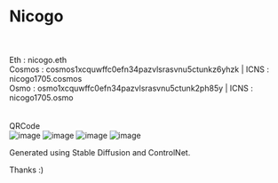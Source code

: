 # Nicogo
\
\
Eth     : nicogo.eth\
Cosmos  : cosmos1xcquwffc0efn34pazvlsrasvnu5ctunkz6yhzk | ICNS : nicogo1705.cosmos\
Osmo    : osmo1xcquwffc0efn34pazvlsrasvnu5ctunk2ph85y | ICNS : nicogo1705.osmo\
\
\
QRCode \
![image](https://github.com/Nicogo1705/Nicogo/assets/20603105/969b6387-811e-443f-b16c-9ea5422721c1)
![image](https://github.com/Nicogo1705/Nicogo/assets/20603105/9a6ba8e0-0129-412a-a4f2-7684fc7e7fc4)
![image](https://github.com/Nicogo1705/Nicogo/assets/20603105/e031dd40-df1d-42f6-ba13-af01bf9497fe)
![image](https://github.com/Nicogo1705/Nicogo/assets/20603105/02614d14-f14e-4366-a3ba-b14c6f14d514)

Generated using Stable Diffusion and ControlNet.

Thanks :)
